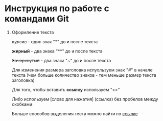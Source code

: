 # Инструкция по работе с командами Git 

1. Оформление текста

    *курсив* - один знак "*" до и после текста

    **жирный** - два знака "**" до и после текста

    ~~Зачеркнутый~~ - два знака "~" до и после текста
    
    Для изменения размера заголовка испуользуем знак "#" в начале текста (чем больше количество знаков - тем меньше размер текста заголовка)

    Для того, чтобы вставить **ссылку** используем "<>"

    Либо используем [слово для нажатия] (ссылка) без пробелов между скобками

    Больше способов выделения теста можно найти по [ссылке](https://texterra.ru/blog/ischerpyvayushchaya-shpargalka-po-sintaksisu-razmetki-markdown-na-zametku-avtoram-veb-razrabotchikam.html)

